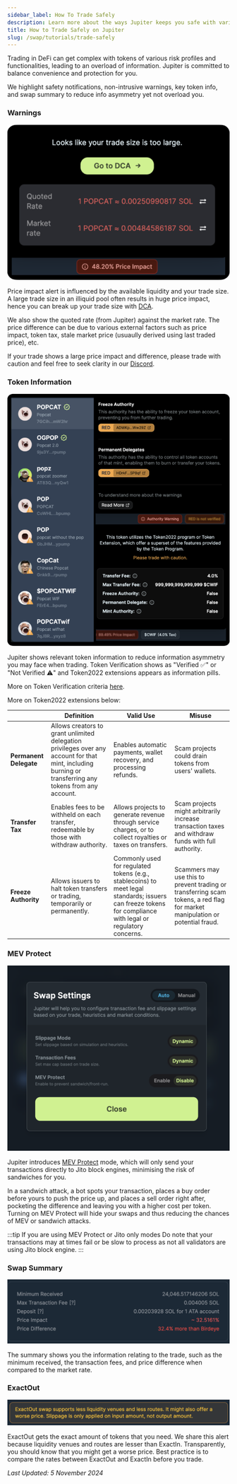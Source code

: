 ```yaml
---
sidebar_label: How To Trade Safely
description: Learn more about the ways Jupiter keeps you safe with various safety warnings and notifications.
title: How to Trade Safely on Jupiter
slug: /swap/tutorials/trade-safely
---
```


Trading in DeFi can get complex with tokens of various risk profiles and functionalities, leading to an overload of information. Jupiter is committed to balance convenience and protection for you. 

We highlight safety notifications, non-intrusive warnings, key token info, and swap summary to reduce info asymmetry yet not overload you.

### Warnings

![warnings](../../1-swap/img/warnings.png)

Price impact alert is influenced by the available liquidity and your trade size. A large trade size in an illiquid pool often results in huge price impact, hence you can break up your trade size with [DCA](https://jup.ag/dca/USDC-SOL). 

We also show the quoted rate (from Jupiter) against the market rate. The price difference can be due to various external factors such as price impact, token tax, stale market price (usuaully derived using last traded price), etc. 

If your trade shows a large price impact and difference, please trade with caution and feel free to seek clarity in our [Discord](https://discord.gg/jup).

### Token Information

![token-info](../../1-swap/img/token-info.png)

Jupiter shows relevant token information to reduce information asymmetry you may face when trading. Token Verification shows as "Verified ✅" or "Not Verified ⚠️" and Token2022 extensions appears as information pills. 

More on Token Verification criteria [here](https://station.jup.ag/guides/general/get-your-token-on-jupiter#how-to-get-your-token-verified). 

More on Token2022 extensions below:

|                    | **Definition**                                                                                                                                        | **Valid Use**                                                                                                                                                                       | **Misuse**                                                                                                                                                   |
|--------------------|-------------------------------------------------------------------------------------------------------------------------------------------------------|--------------------------------------------------------------------------------------------------------------------------------------------------------------------------------------|--------------------------------------------------------------------------------------------------------------------------------------------------------------|
| **Permanent Delegate** | Allows creators to grant unlimited delegation privileges over any account for that mint, including burning or transferring any tokens from any account. | Enables automatic payments, wallet recovery, and processing refunds.                                                                                                               | Scam projects could drain tokens from users' wallets.                                                                                                        |
| **Transfer Tax**       | Enables fees to be withheld on each transfer, redeemable by those with withdraw authority.                                                         | Allows projects to generate revenue through service charges, or to collect royalties or taxes on transfers.                                                                        | Scam projects might arbitrarily increase transaction taxes and withdraw funds with full authority.                                                           |
| **Freeze Authority**   | Allows issuers to halt token transfers or trading, temporarily or permanently.                                                                     | Commonly used for regulated tokens (e.g., stablecoins) to meet legal standards; issuers can freeze tokens for compliance with legal or regulatory concerns.                          | Scammers may use this to prevent trading or transferring scam tokens, a red flag for market manipulation or potential fraud.                                 |



### MEV Protect

![mev-protect](../../1-swap/img/mev-protect.png)

Jupiter introduces [MEV Protect](https://www.jupresear.ch/t/continuing-to-deliver-on-jupiters-best-ux-promise/22230) mode, which will only send your transactions directly to Jito block engines, minimising the risk of sandwiches for you. 

In a sandwich attack, a bot spots your transaction, places a buy order before yours to push the price up, and places a sell order right after, pocketing the difference and leaving you with a higher cost per token. Turning on MEV Protect will hide your swaps and thus reducing the chances of MEV or sandwich attacks.

:::tip If you are using MEV Protect or Jito only modes
Do note that your transactions may at times fail or be slow to process as not all validators are using Jito block engine.
:::

### Swap Summary

![swap-summary](../../1-swap/img/swap-summary.png)

The summary shows you the information relating to the trade, such as the minimum received, the transaction fees, and price difference when compared to the market rate. 

### ExactOut

![exactout](../../1-swap/img/exactout.png)

ExactOut gets the exact amount of tokens that you need. We share this alert because liquidity venues and routes are lesser than ExactIn. Transparently, you should know that you might get a worse price. Best practice is to compare the rates between ExactOut and ExactIn before you trade. 

*Last Updated: 5 November 2024*
